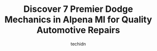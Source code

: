 ---
layout: ampstory
image: https://images.unsplash.com/photo-1607120349427-e3146fe0a68f?ixlib=rb-4.0.3&ixid=MnwxMjA3fDB8MHxwaG90by1wYWdlfHx8fGVufDB8fHx8&auto=format&fit=crop&w=640&h=853&q=80
author: techidn
featured: false
description: When it comes to maintaining and repairing your vehicle in Alpena MI, USA, you deserve nothing but the best. Thats why the 7 best Dodge Mechanic in the area are here to offer their expertis
title: Discover 7 Premier Dodge Mechanics in Alpena MI for Quality Automotive Repairs
cover:
   title: Discover 7 Premier Dodge Mechanics in Alpena MI for Quality Automotive Repairs
   subtitle: Rickpate
   background: https://images.unsplash.com/photo-1607120349427-e3146fe0a68f?ixlib=rb-4.0.3&ixid=MnwxMjA3fDB8MHxwaG90by1wYWdlfHx8fGVufDB8fHx8&auto=format&fit=crop&w=640&h=853&q=80

pages: 
 - layout: thirds
   top: <h1>#1 R AUTO REPAIR LLC</h1>
   bottom: "<p>By far the best mechanic Ive ever used! He does a great job, his prices are fair and reasonable, he and the staff are all very nice and personable! He is always willing </p>"
   background: https://www.knot35.com/toplist/wp-content/uploads/2023/06/best-dodge-mechanic-1-in-alpena-mi-1685842095.jpeg
   backgroundblur: true
 - layout: thirds
   top: <h1>#2 Northern Collision And Repair llc</h1>
   bottom: "<p>249 N Ripley St, Alpena, MI 49707, United States</p>"
   background: https://www.knot35.com/toplist/wp-content/uploads/2023/06/best-dodge-mechanic-2-in-alpena-mi-1685842096.jpeg
   cta:
      link: https://www.knot35.com/toplist/discover-7-premier-dodge-mechanics-in-alpena-mi-for-quality-automotive-repairs/
      text: Discover 7 Premier Dodge Mechanics in Alpena MI for Quality Automotive Repairs
 - layout: thirds
   top: <h1>#3 Bobs Muffler & Auto Repair</h1>
   bottom: "<p>2277 US-23 South, Alpena, MI 49707, United States</p>"
   background: https://www.knot35.com/toplist/wp-content/uploads/2023/06/best-dodge-mechanic-3-in-alpena-mi-1685842096.jpeg
   cta:
      link: https://www.knot35.com/toplist/discover-7-premier-dodge-mechanics-in-alpena-mi-for-quality-automotive-repairs/
      text: Discover 7 Premier Dodge Mechanics in Alpena MI for Quality Automotive Repairs
 - layout: thirds
   top: <h1>#4 AJS Auto Services & Repair Shop</h1>
   bottom: "<p>2089 US-23, Alpena, MI 49707, United States</p>"
   background: https://images.unsplash.com/photo-1540457036297-448b6b99e91c?ixlib=rb-4.0.3&ixid=MnwxMjA3fDB8MHxwaG90by1wYWdlfHx8fGVufDB8fHx8&auto=format&fit=crop&w=640&h=853&q=80
   cta:
      link: https://www.knot35.com/toplist/discover-7-premier-dodge-mechanics-in-alpena-mi-for-quality-automotive-repairs/
      text: Discover 7 Premier Dodge Mechanics in Alpena MI for Quality Automotive Repairs
 - layout: thirds
   top: <h1>#5 Downtown 76</h1>
   bottom: "<p>201 E Chisholm St, Alpena, MI 49707, United States</p>"
   background: https://images.unsplash.com/photo-1489694553447-4c9339da310d?ixlib=rb-4.0.3&ixid=MnwxMjA3fDB8MHxwaG90by1wYWdlfHx8fGVufDB8fHx8&auto=format&fit=crop&w=640&h=853&q=80
   cta:
      link: https://www.knot35.com/toplist/discover-7-premier-dodge-mechanics-in-alpena-mi-for-quality-automotive-repairs/
      text: Discover 7 Premier Dodge Mechanics in Alpena MI for Quality Automotive Repairs
 - layout: thirds
   top: <h1>#6 Dicks Auto Services Llc</h1>
   bottom: "<p>2298 Diamond Point Rd, Alpena, MI 49707, United States</p>"
   background: https://images.unsplash.com/photo-1618005182384-a83a8bd57fbe?ixlib=rb-4.0.3&ixid=MnwxMjA3fDB8MHxwaG90by1wYWdlfHx8fGVufDB8fHx8&auto=format&fit=crop&w=640&h=853&q=80
   cta:
      link: https://www.knot35.com/toplist/discover-7-premier-dodge-mechanics-in-alpena-mi-for-quality-automotive-repairs/
      text: Discover 7 Premier Dodge Mechanics in Alpena MI for Quality Automotive Repairs
 - layout: thirds
   top: <h1>#7 J & S Auto Repair</h1>
   bottom: "<p>610 River St, Alpena, MI 49707, United States</p>"
   background: https://images.unsplash.com/photo-1484589065579-248aad0d8b13?ixlib=rb-4.0.3&ixid=MnwxMjA3fDB8MHxwaG90by1wYWdlfHx8fGVufDB8fHx8&auto=format&fit=crop&w=640&h=853&q=80
   cta:
      link: https://www.knot35.com/toplist/discover-7-premier-dodge-mechanics-in-alpena-mi-for-quality-automotive-repairs/
      text: Discover 7 Premier Dodge Mechanics in Alpena MI for Quality Automotive Repairs
 - layout: thirds
   middle: Continue reading...
   background: https://images.unsplash.com/photo-1488554378835-f7acf46e6c98?ixlib=rb-4.0.3&ixid=MnwxMjA3fDB8MHxwaG90by1wYWdlfHx8fGVufDB8fHx8&auto=format&fit=crop&w=640&h=853&q=80
   cta:
      link: https://www.knot35.com/toplist/discover-7-premier-dodge-mechanics-in-alpena-mi-for-quality-automotive-repairs/
      text: Discover 7 Premier Dodge Mechanics in Alpena MI for Quality Automotive Repairs
      
---